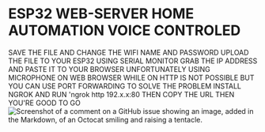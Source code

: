# ESP32 WEB-SERVER HOME AUTOMATION VOICE CONTROLED
 SAVE THE FILE AND CHANGE THE WIFI NAME AND PASSWORD
 UPLOAD THE FILE TO YOUR ESP32 USING SERIAL MONITOR GRAB THE IP ADDRESS AND PASTE IT TO YOUR BROWSER
 UNFORTUNATELY USING MICROPHONE ON WEB BROWSER WHILE ON HTTP IS NOT POSSIBLE BUT YOU CAN USE PORT FORWARDING TO SOLVE THE PROBLEM
 INSTALL NGROK AND RUN 'ngrok http 192.x.x:80 THEN COPY THE URL THEN YOU'RE GOOD TO GO
![Screenshot of a comment on a GitHub issue showing an image, added in the Markdown, of an Octocat smiling and raising a tentacle.](https://myoctocat.com/assets/images/base-octocat.svg)


